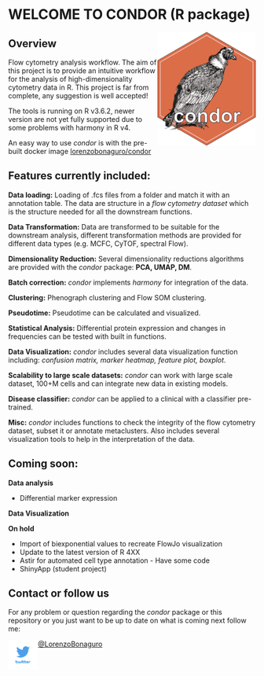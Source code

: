 # WELCOME TO CONDOR (R package)

<img src="./.logo/condor_logo_new.png" alt="drawing" width="200" align="right"/>

## Overview

Flow cytometry analysis workflow. The aim of this project is to provide
an intuitive workflow for the analysis of high-dimensionality cytometry
data in R. This project is far from complete, any suggestion is well
accepted!

The tools is running on R v3.6.2, newer version are not yet fully
supported due to some problems with harmony in R v4.

An easy way to use *condor* is with the pre-built docker image
[lorenzobonaguro/condor](https://hub.docker.com/r/lorenzobonaguro/condor)

## Features currently included:

**Data loading:** Loading of .fcs files from a folder and match it with
an annotation table. The data are structure in a *flow cytometry
dataset* which is the structure needed for all the downstream functions.

**Data Transformation:** Data are transformed to be suitable for the
downstream analysis, different transformation methods are provided for
different data types (e.g. MCFC, CyTOF, spectral Flow).

**Dimensionality Reduction:** Several dimensionality reductions
algorithms are provided with the *condor* package: **PCA, UMAP, DM**.

**Batch correction:** *condor* implements *harmony* for integration of
the data.

**Clustering:** Phenograph clustering and Flow SOM clustering.

**Pseudotime:** Pseudotime can be calculated and visualized.

**Statistical Analysis:** Differential protein expression and changes in
frequencies can be tested with built in functions.

**Data Visualization:** *condor* includes several data visualization
function including: *confusion matrix, marker heatmap, feature plot,
boxplot*.

**Scalability to large scale datasets:** *condor* can work with large scale dataset, 100+M cells and can integrate new data in existing models.

**Disease classifier:** *condor* can be applied to a clinical with a classifier pre-trained.

**Misc:** *condor* includes functions to check the integrity of the flow
cytometry dataset, subset it or annotate metaclusters. Also includes several visualization tools to help in the interpretation of the data.


## Coming soon:

**Data analysis** 
- Differential marker expression

**Data Visualization** 

**On hold**
- Import of biexponential values to recreate FlowJo visualization
- Update to the latest version of R 4XX
- Astir for automated cell type annotation - Have some code 
- ShinyApp (student project)

## Contact or follow us

For any problem or question regarding the *condor* package or this
repository or you just want to be up to date on what is coming next
follow me:

<img src="./.logo/twitter.png" width="12%" style="float: left;"/>

[@LorenzoBonaguro](<https://twitter.com/LorenzoBonaguro>)